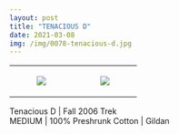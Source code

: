 ```yaml
---
layout: post
title: "TENACIOUS D"
date: 2021-03-08
img: /img/0078-tenacious-d.jpg
---
```




<table style="width:100%;"><tr><td style="vertical-align:top;">
      <figure class="tmblr-full" data-orig-height="2048" data-orig-width="1365" data-orig-src="https://concertshirts.netlify.app/shirts/0078/0078-01.jpg"><img src="https://64.media.tumblr.com/8a07764eb9cae1bd06fe3bda7f56a8be/4e50d8c3405e245a-a8/s540x810/33420bc5dcc61ee0dbdbb7d554a88ec281a1ca0b.jpg" data-orig-height="2048" data-orig-width="1365" data-orig-src="https://concertshirts.netlify.app/shirts/0078/0078-01.jpg"/></figure></td>
    <td style="vertical-align:top;">
      <figure class="tmblr-full" data-orig-height="2048" data-orig-width="1365" data-orig-src="https://concertshirts.netlify.app/shirts/0078/0078-02.jpg"><img src="https://64.media.tumblr.com/b1f043635a1db8ea1c5d5174f551451f/4e50d8c3405e245a-10/s540x810/24af214154414b1f98be132143f477bb46cd2ed5.jpg" data-orig-height="2048" data-orig-width="1365" data-orig-src="https://concertshirts.netlify.app/shirts/0078/0078-02.jpg"/></figure></td>
  </tr></table><p>
  Tenacious D | Fall 2006 Trek<br/>MEDIUM | 100% Preshrunk Cotton | Gildan
</p>
